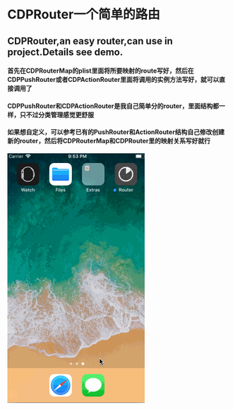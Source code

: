 # CDPRouter一个简单的路由

## CDPRouter,an easy router,can use in project.Details see demo.

#### 首先在CDPRouterMap的plist里面将所要映射的route写好，然后在CDPPushRouter或者CDPActionRouter里面将调用的实例方法写好，就可以直接调用了
#### CDPPushRouter和CDPActionRouter是我自己简单分的router，里面结构都一样，只不过分类管理感觉更舒服
#### 如果想自定义，可以参考已有的PushRouter和ActionRouter结构自己修改创建新的router，然后将CDPRouterMap和CDPRouter里的映射关系写好就行
 
![image](https://github.com/cdpenggod/CDPRouter/blob/master/gif.gif)

